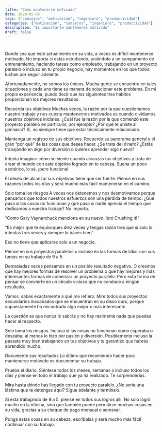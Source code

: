 ```yaml
---
title: "Cómo mantenerse motivado"
date: 2020-05-05
tags: ["consejos", "motivación", "ingeniero", "productividad"]
categories: ["motivación", "consejos", "ingeniero", "productividad"]
description: "Es importante mantenerse motivado"
draft: false
---
```

 
# 
Donde sea que esté actualmente en su vida, a veces es difícil mantenerse motivado. No importa si estás estudiando, uniéndote a un campamento de entrenamiento, haciendo tareas como empleado, trabajando en un proyecto paralelo o incluso en tu propio negocio, hay momentos en los que todos luchan por seguir adelante.

Afortunadamente, no somos los únicos. Mucha gente se encuentra en tales situaciones y cada uno tiene su manera de solucionar este problema. En mi propia experiencia, puedo decir que los siguientes tres hábitos proporcionan los mejores resultados.

Recuerda tus objetivos Muchas veces, la razón por la que cuestionamos nuestro trabajo y nos cuesta mantenernos motivados es cuando olvidamos nuestros objetivos iniciales. ¿Cuál fue la razón por la que comenzó este proyecto paralelo en particular, por ejemplo? ¿Por qué te uniste al gimnasio? Sí, no siempre tiene que estar técnicamente relacionado.

Mantenga un registro de sus objetivos. Recuerde su panorama general y el gran “por qué” de las cosas que desea hacer. ¿Se trata del dinero? ¿Estás trabajando en algo por diversión o quieres aprender algo nuevo?

Intenta imaginar cómo se siente cuando alcanzas tus objetivos y trata de crear el mundo con este objetivo logrado en tu cabeza. Suena un poco esotérico, lo sé, ¡pero funciona!

El deseo de alcanzar sus objetivos tiene que ser fuerte. Piense en sus razones todos los días y será mucho más fácil mantenerse en el camino.

Solo toma los riesgos A veces nos detenemos y nos desmotivamos porque pensamos que todos nuestros esfuerzos son una pérdida de tiempo. ¿Qué pasa si las cosas no funcionan y qué pasa si nadie aprecia el tiempo que dedicamos a nuestro trabajo? No importa.

“Como Gary Vaynerchuck menciona en su nuevo libro Crushing it!”

“Es mejor que te equivoques diez veces y tengas razón tres que si solo lo intentas tres veces y siempre lo haces bien”.

Eso no tiene que aplicarse solo a un negocio.

Piense en sus proyectos paralelos o incluso en las formas de lidiar con sus tareas en su trabajo de 9 a 5.

Demasiadas veces pensamos en un posible resultado negativo. O creemos que hay mejores formas de resolver un problema o que hay mejores y más interesantes formas de comenzar un proyecto paralelo. Pero esta forma de pensar se convierte en un círculo vicioso que no conduce a ningún resultado.

Vamos, sabes exactamente a qué me refiero. Mire todos sus proyectos secundarios inacabados que se encuentran en su disco duro, porque supuestamente ha encontrado algo mejor o más interesante.

La cuestión es que nunca lo sabrás y no hay realmente nada que puedas hacer al respecto.

Solo toma los riesgos. Incluso si las cosas no funcionan como esperaba o deseaba, al menos lo hizo por pasión y diversión. Posiblemente incluso la pasaste muy bien trabajando en tus objetivos y te garantizo que habrás aprendido mucho.

Documente sus resultados Lo último que recomiendo hacer para mantenerse motivado es documentar su trabajo.

Prueba el diario. Siéntese todos los meses, semanas o incluso todos los días y piense en todo el trabajo que ya ha realizado. Te sorprenderías.

Mira hasta dónde has llegado con tu proyecto paralelo. ¿No sería una lástima que te detengas aquí? Sigue adelante y termínalo.

Si está trabajando de 9 a 5, piense en todos sus logros allí. No solo logró mucho en la oficina, sino que también puede permitirse muchas cosas en su vida, gracias a su cheque de pago mensual o semanal.

Ponga estas cosas en su cabeza, escríbalas y será mucho más fácil continuar con su trabajo.
